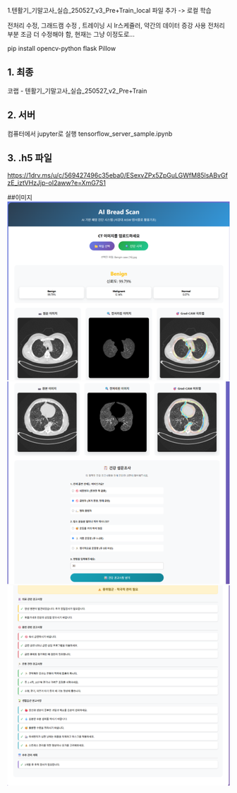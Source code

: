 1.텐활기_기말고사_실습_250527_v3_Pre+Train_local 파일 추가
-> 로컬 학습

  전처리 수정, 그래드캠 수정 , 트레이닝 시 lr스케쥴러, 약간의 데이터 증강 사용
  전처리 부분 조금 더 수정해야 함, 현재는 그냥 이정도로...

pip install opencv-python flask Pillow

## 1. 최종
코랩 - 텐활기_기말고사_실습_250527_v2_Pre+Train 

## 2. 서버 
컴퓨터에서 jupyter로 실행
tensorflow_server_sample.ipynb

## 3. .h5 파일
https://1drv.ms/u/c/569427496c35eba0/ESexvZPx5ZpGuLGWfM85lsABvGfzE_iztVHzJjp-oI2aww?e=XmG7S1

##이미지
![image](./asset/img06.png)
![image](./asset/img08.png)
![image](./asset/img07.png)
